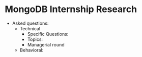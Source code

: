 # MongoDB Internship Research
- Asked questions:
    - Technical
        - Specific Questions:
        - Topics:
        - Managerial round
    - Behavioral:
